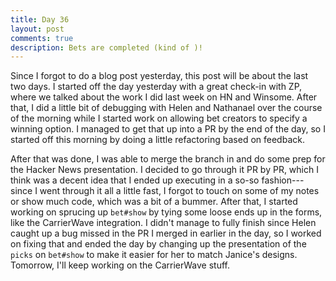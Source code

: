 ```yaml
---
title: Day 36
layout: post
comments: true
description: Bets are completed (kind of )!
---
```

Since I forgot to do a blog post yesterday, this post will be about the last two days. I started off the day yesterday with a great check-in with ZP, where we talked about the work I did last week on HN and Winsome. After that, I did a little bit of debugging with Helen and Nathanael over the course of the morning while I started work on allowing bet creators to specify a winning option. I managed to get that up into a PR by the end of the day, so I started off this morning by doing a little refactoring based on feedback.

After that was done, I was able to merge the branch in and do some prep for the Hacker News presentation. I decided to go through it PR by PR, which I think was a decent idea that I ended up executing in a so-so fashion---since I went through it all a little fast, I forgot to touch on some of my notes or show much code, which was a bit of a bummer. After that, I started working on sprucing up `bet#show` by tying some loose ends up in the forms, like the CarrierWave integration. I didn't manage to fully finish since Helen caught up a bug missed in the PR I merged in earlier in the day, so I worked on fixing that and ended the day by changing up the presentation of the `picks` on `bet#show` to make it easier for her to match Janice's designs. Tomorrow, I'll keep working on the CarrierWave stuff.
